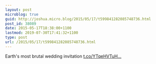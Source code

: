 ```yaml
---
layout: post
microblog: true
guid: http://joshua.micro.blog/2015/05/17/t599841282085748736.html
post_id: 38089
date: 2015-05-17T18:38:00+1100
lastmod: 2019-07-30T17:41:32+1100
type: post
url: /2015/05/17/t599841282085748736.html
---
```

Earth's most brutal wedding invitation [t.co/YTqeHVTuH...](http://t.co/YTqeHVTuHA)
